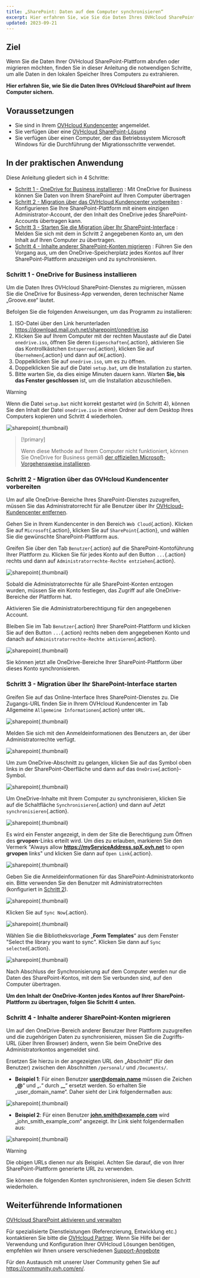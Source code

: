 ```yaml
---
title: „SharePoint: Daten auf dem Computer synchronisieren“
excerpt: Hier erfahren Sie, wie Sie die Daten Ihres OVHcloud SharePoint auf Ihrem Computer sichern
updated: 2023-09-21
---
```


## Ziel

Wenn Sie die Daten Ihrer OVHcloud SharePoint-Plattform abrufen oder migrieren möchten, finden Sie in dieser Anleitung die notwendigen Schritte, um alle Daten in den lokalen Speicher Ihres Computers zu extrahieren.

**Hier erfahren Sie, wie Sie die Daten Ihres OVHcloud SharePoint auf Ihrem Computer sichern.**

## Voraussetzungen

- Sie sind in Ihrem [OVHcloud Kundencenter](https://www.ovh.com/auth/?action=gotomanager&from=https://www.ovh.de/&ovhSubsidiary=de) angemeldet.
- Sie verfügen über eine [OVHcloud SharePoint-Lösung](https://www.ovhcloud.com/de/collaborative-tools/sharepoint/)
- Sie verfügen über einen Computer, der das Betriebssystem Microsoft Windows für die Durchführung der Migrationsschritte verwendet.

## In der praktischen Anwendung

Diese Anleitung gliedert sich in 4 Schritte:

- [Schritt 1 - OneDrive for Business installieren](#installonedrive) : Mit OneDrive for Business können Sie Daten von Ihrem SharePoint auf Ihren Computer übertragen
- [Schritt 2 - Migration über das OVHcloud Kundencenter vorbereiten](#controlpanelconfig) : Konfigurieren Sie Ihre SharePoint-Plattform mit einem einzigen Administrator-Account, der den Inhalt des OneDrive jedes SharePoint-Accounts übertragen kann.
- [Schritt 3 - Starten Sie die Migration über Ihr SharePoint-Interface](#migrationignition) : Melden Sie sich mit dem in Schritt 2 angegebenen Konto an, um den Inhalt auf Ihren Computer zu übertragen.
- [Schritt 4 - Inhalte anderer SharePoint-Konten migrieren](#migrationother) : Führen Sie den Vorgang aus, um den OneDrive-Speicherplatz jedes Kontos auf Ihrer SharePoint-Plattform anzuzeigen und zu synchronisieren.

### Schritt 1 - OneDrive for Business installieren <a name="installonedrive"></a>

Um die Daten Ihres OVHcloud SharePoint-Dienstes zu migrieren, müssen Sie die OneDrive for Business-App verwenden, deren technischer Name „Groove.exe“ lautet.

Befolgen Sie die folgenden Anweisungen, um das Programm zu installieren:

1. ISO-Datei über den Link herunterladen <https://download.mail.ovh.net/sharepoint/onedrive.iso>
2. Klicken Sie auf Ihrem Computer mit der rechten Maustaste auf die Datei `onedrive.iso`, öffnen Sie deren `Eigenschaften`{.action}, aktivieren Sie das Kontrollkästchen `Entsperren`{.action}, klicken Sie auf `Übernehmen`{.action} und dann auf `OK`{.action}.
3. Doppelklicken Sie auf `onedrive.iso`, um es zu öffnen.
4. Doppelklicken Sie auf die Datei `setup.bat`, um die Installation zu starten.
5. Bitte warten Sie, da dies einige Minuten dauern kann. Warten **Sie, bis das Fenster geschlossen** ist, um die Installation abzuschließen.

> [!warning]
>
> Wenn die Datei `setup.bat` nicht korrekt gestartet wird (in Schritt 4), können Sie den Inhalt der Datei `onedrive.iso` in einen Ordner auf dem Desktop Ihres Computers kopieren und Schritt 4 wiederholen.

![sharepoint](images/sharepoint-eol-00.gif){.thumbnail}

> [!primary]
>
> Wenn diese Methode auf Ihrem Computer nicht funktioniert, können Sie OneDrive for Business gemäß [der offiziellen Microsoft-Vorgehensweise installieren](https://learn.microsoft.com/sharepoint/install-previous-sync-app#install-groove-exe-with-office-2016).

### Schritt 2 - Migration über das OVHcloud Kundencenter vorbereiten <a name="controlpanelconfig"></a>

Um auf alle OneDrive-Bereiche Ihres SharePoint-Dienstes zuzugreifen, müssen Sie das Administratorrecht für alle Benutzer über Ihr [OVHcloud-Kundencenter entfernen](https://www.ovh.com/auth/?action=gotomanager&from=https://www.ovh.de/&ovhSubsidiary=de).

Gehen Sie in Ihrem Kundencenter in den Bereich `Web Cloud`{.action}. Klicken Sie auf `Microsoft`{.action}, klicken Sie auf `SharePoint`{.action}, und wählen Sie die gewünschte SharePoint-Plattform aus.

Greifen Sie über den Tab `Benutzer`{.action} auf die SharePoint-Kontoführung Ihrer Plattform zu. Klicken Sie für jedes Konto auf den Button `...`{.action} rechts und dann auf `Administratorrechte-Rechte entziehen`{.action}.

![sharepoint](images/sharepoint-eol-01.png){.thumbnail}

Sobald die Administratorrechte für alle SharePoint-Konten entzogen wurden, müssen Sie ein Konto festlegen, das Zugriff auf alle OneDrive-Bereiche der Plattform hat.

Aktivieren Sie die Administratorberechtigung für den angegebenen Account.

Bleiben Sie im Tab `Benutzer`{.action} Ihrer SharePoint-Plattform und klicken Sie auf den Button `...`{.action} rechts neben dem angegebenen Konto und danach auf `Administratorrechte-Rechte aktivieren`{.action}.

![sharepoint](images/sharepoint-eol-02.png){.thumbnail}

Sie können jetzt alle OneDrive-Bereiche Ihrer SharePoint-Plattform über dieses Konto synchronisieren.

### Schritt 3 - Migration über Ihr SharePoint-Interface starten <a name="migrationignition"></a>

Greifen Sie auf das Online-Interface Ihres SharePoint-Dienstes zu. Die Zugangs-URL finden Sie in Ihrem OVHcloud Kundencenter im Tab Allgemeine `Allgemeine Informationen`{.action} unter `URL`.

![sharepoint](images/sharepoint-eol-03.png){.thumbnail}

Melden Sie sich mit den Anmeldeinformationen des Benutzers an, der über Administratorrechte verfügt.

![sharepoint](images/sharepoint-eol-04.png){.thumbnail}

Um zum OneDrive-Abschnitt zu gelangen, klicken Sie auf das Symbol oben links in der SharePoint-Oberfläche und dann auf das `OneDrive`{.action}-Symbol.

![sharepoint](images/sharepoint-eol-05.png){.thumbnail}

Um OneDrive-Inhalte mit Ihrem Computer zu synchronisieren, klicken Sie auf die Schaltfläche `Synchronisieren`{.action} und dann auf Jetzt `synchronisieren`{.action}.

![sharepoint](images/sharepoint-eol-06.png){.thumbnail}

Es wird ein Fenster angezeigt, in dem der Site die Berechtigung zum Öffnen des **grvopen**-Links erteilt wird. Um dies zu erlauben, markieren Sie den Vermerk "Always allow **https://myServiceAddress.spX.ovh.net** to open **grvopen** links" und klicken Sie dann auf `Open Link`{.action}.

![sharepoint](images/sharepoint-eol-07.png){.thumbnail}

Geben Sie die Anmeldeinformationen für das SharePoint-Administratorkonto ein. Bitte verwenden Sie den Benutzer mit Administratorrechten (konfiguriert in [Schritt 2](#controlpanelconfig)).

![sharepoint](images/sharepoint-eol-08.png){.thumbnail}

Klicken Sie auf `Sync Now`{.action}.

![sharepoint](images/sharepoint-eol-09.png){.thumbnail}

Wählen Sie die Bibliotheksvorlage „**Form Templates**“ aus dem Fenster "Select the library you want to sync". Klicken Sie dann auf `Sync selected`{.action}.

![sharepoint](images/sharepoint-eol-10.png){.thumbnail}

Nach Abschluss der Synchronisierung auf dem Computer werden nur die Daten des SharePoint-Kontos, mit dem Sie verbunden sind, auf den Computer übertragen.

**Um den Inhalt der OneDrive-Konten jedes Kontos auf Ihrer SharePoint-Plattform zu übertragen, folgen Sie Schritt 4 unten.**

### Schritt 4 - Inhalte anderer SharePoint-Konten migrieren <a name="migrationother"></a>

Um auf den OneDrive-Bereich anderer Benutzer Ihrer Plattform zuzugreifen und die zugehörigen Daten zu synchronisieren, müssen Sie die Zugriffs-URL (über Ihren Browser) ändern, wenn Sie beim OneDrive des Administratorkontos angemeldet sind.

Ersetzen Sie hierzu in der angezeigten URL den „Abschnitt“ (für den Benutzer) zwischen den Abschnitten `/personal/` und `/Documents/`.

- **Beispiel 1**: Für einen Benutzer **user@domain.name** müssen die Zeichen „**@**“ und „**.**“ durch „**_**“ ersetzt werden. So erhalten Sie „user_domain_name“. Daher sieht der Link folgendermaßen aus:

![sharepoint](images/sharepoint-eol-11.png){.thumbnail}

- **Beispiel 2**: Für einen Benutzer **john.smith@example.com** wird „john_smith_example_com“ angezeigt. Ihr Link sieht folgendermaßen aus:

![sharepoint](images/sharepoint-eol-12.png){.thumbnail}

> [!warning]
>
> Die obigen URLs dienen nur als Beispiel. Achten Sie darauf, die von Ihrer SharePoint-Plattform generierte URL zu verwenden.

Sie können die folgenden Konten synchronisieren, indem Sie diesen Schritt wiederholen.

## Weiterführende Informationen

[OVHcloud SharePoint aktivieren und verwalten](/pages/web_cloud/email_and_collaborative_solutions/microsoft_sharepoint/sharepoint_manage)

Für spezialisierte Dienstleistungen (Referenzierung, Entwicklung etc.) kontaktieren Sie bitte die [OVHcloud Partner](https://partner.ovhcloud.com/de/directory/).
Wenn Sie Hilfe bei der Verwendung und Konfiguration Ihrer OVHcloud Lösungen benötigen, empfehlen wir Ihnen unsere verschiedenen [Support-Angebote](https://www.ovhcloud.com/de/support-levels/)

Für den Austausch mit unserer User Community gehen Sie auf <https://community.ovh.com/en/>.